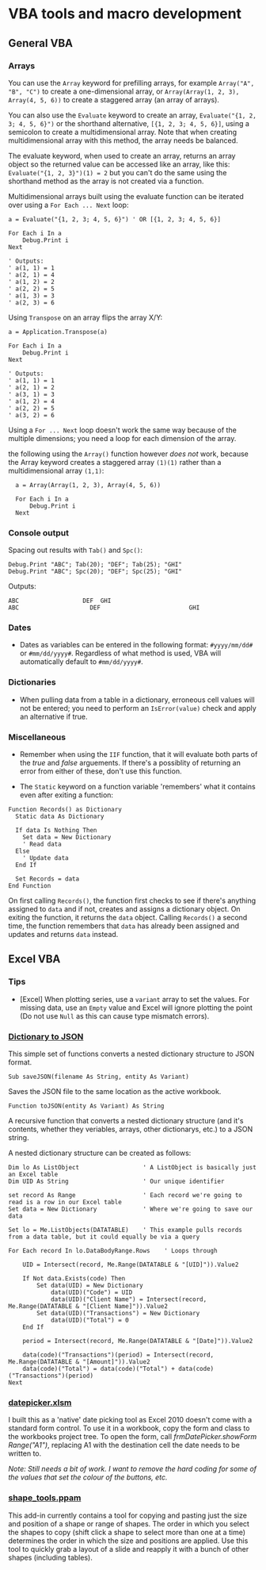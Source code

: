 # VBA tools and macro development

## General VBA

### Arrays
You can use the ``Array`` keyword for prefilling arrays, for example ``Array("A", "B", "C")`` to create a one-dimensional array, or ``Array(Array(1, 2, 3), Array(4, 5, 6))`` to create a staggered array (an array of arrays).

You can also use the ``Evaluate`` keyword to create an array, ``Evaluate("{1, 2, 3; 4, 5, 6}")`` or the shorthand alternative, ``[{1, 2, 3; 4, 5, 6}]``, using a semicolon to create a multidimensional array. Note that when creating multidimensional array with this method, the array needs be balanced.

The evaluate keyword, when used to create an array, returns an array object so the returned value can be accessed like an array, like this: ``Evaluate("{1, 2, 3}")(1) = 2`` but you can't do the same using the shorthand method as the array is not created via a function.


Multidimensional arrays built using the evaluate function can be iterated over using a `For Each ... Next` loop:
```VB
a = Evaluate("{1, 2, 3; 4, 5, 6}") ' OR [{1, 2, 3; 4, 5, 6}]

For Each i In a
    Debug.Print i
Next

' Outputs:
' a(1, 1) = 1
' a(2, 1) = 4
' a(1, 2) = 2
' a(2, 2) = 5
' a(1, 3) = 3
' a(2, 3) = 6
```

Using ``Transpose`` on an array flips the array X/Y:
```VB
a = Application.Transpose(a)

For Each i In a
    Debug.Print i
Next

' Outputs:
' a(1, 1) = 1
' a(2, 1) = 2
' a(3, 1) = 3
' a(1, 2) = 4
' a(2, 2) = 5
' a(3, 2) = 6
```
Using a ``For ... Next`` loop doesn't work the same way because of the multiple dimensions; you need a loop for each dimension of the array.


the following using the ``Array()`` function however _does not_ work, because the Array keyword creates a staggered array `(1)(1)` rather than a multidimensional array `(1,1)`:
```    
  a = Array(Array(1, 2, 3), Array(4, 5, 6))
  
  For Each i In a
      Debug.Print i
  Next
```

### Console output
Spacing out results with ``Tab()`` and ``Spc()``:
```VB
Debug.Print "ABC"; Tab(20); "DEF"; Tab(25); "GHI"
Debug.Print "ABC"; Spc(20); "DEF"; Spc(25); "GHI"
```
Outputs:
```
ABC                  DEF  GHI
ABC                    DEF                         GHI
```

### Dates
* Dates as variables can be entered in the following format: ``#yyyy/mm/dd#`` or ``#mm/dd/yyyy#``. Regardless of what method is used, VBA will automatically default to ``#mm/dd/yyyy#``.

### Dictionaries
* When pulling data from a table in a dictionary, erroneous cell values will not be entered; you need to perform an ``IsError(value)`` check and apply an alternative if true.

### Miscellaneous
* Remember when using the ``IIF`` function, that it will evaluate both parts of the _true_ and _false_ arguements. If there's a possiblity of returning an error from either of these, don't use this function.

* The ``Static`` keyword on a function variable 'remembers' what it contains even after exiting a function:

```basic
Function Records() as Dictionary
  Static data As Dictionary

  If data Is Nothing Then
    Set data = New Dictionary
    ' Read data
  Else
    ' Update data
  End If

  Set Records = data
End Function
```

On first calling ``Records()``, the function first checks to see if there's anything assigned to ``data`` and if not, creates and assigns a dictionary object. On exiting the function, it returns the ``data`` object. Calling ``Records()`` a second time, the function remembers that ``data`` has already been assigned and updates and returns ``data`` instead.

## Excel VBA

### Tips
* \[Excel\] When plotting series, use a ``variant`` array to set the values. For missing data, use an ``Empty`` value and Excel will ignore plotting the point (Do not use ``Null`` as this can cause type mismatch errors).

### [Dictionary to JSON](https://github.com/myattadam/VBA-tools/blob/master/DictToJSON.bas)
This simple set of functions converts a nested dictionary structure to JSON format.
```VB
Sub saveJSON(filename As String, entity As Variant)
```
Saves the JSON file to the same location as the active workbook.

```VB
Function toJSON(entity As Variant) As String
```
A recursive function that converts a nested dictionary structure (and it's contents, whether they veriables, arrays, other dictionarys, etc.) to a JSON string.

A nested dictionary structure can be created as follows:
```VB
Dim lo As ListObject                  ' A ListObject is basically just an Excel table
Dim UID As String                     ' Our unique identifier

set record As Range                   ' Each record we're going to read is a row in our Excel table
Set data = New Dictionary             ' Where we're going to save our data

Set lo = Me.ListObjects(DATATABLE)    ' This example pulls records from a data table, but it could equally be via a query

For Each record In lo.DataBodyRange.Rows    ' Loops through 
    
    UID = Intersect(record, Me.Range(DATATABLE & "[UID]")).Value2
    
    If Not data.Exists(code) Then
        Set data(UID) = New Dictionary
            data(UID)("Code") = UID
            data(UID)("Client Name") = Intersect(record, Me.Range(DATATABLE & "[Client Name]")).Value2
        Set data(UID)("Transactions") = New Dictionary
            data(UID)("Total") = 0
    End If
                      
    period = Intersect(record, Me.Range(DATATABLE & "[Date]")).Value2
    
    data(code)("Transactions")(period) = Intersect(record, Me.Range(DATATABLE & "[Amount]")).Value2
    data(code)("Total") = data(code)("Total") + data(code)("Transactions")(period)
Next
```


### [datepicker.xlsm](https://github.com/myattadam/VBA-tools/blob/master/datepicker.xlsm)
I built this as a 'native' date picking tool as Excel 2010 doesn't come with a standard form control.
To use it in a workbook, copy the form and class to the workbooks project tree. To open the form, call _frmDatePicker.showForm Range("A1")_, replacing A1 with the destination cell the date needs to be written to.

_Note: Still needs a bit of work. I want to remove the hard coding for some of the values that set the colour of the buttons, etc._

### [shape_tools.ppam](https://github.com/myattadam/VBA-tools/blob/master/shape_tools.ppam)
This add-in currently contains a tool for copying and pasting just the size and position of a shape or range of shapes. The order in which you select the shapes to copy (shift click a shape to select more than one at a time) determines the order in which the size and positions are applied. Use this tool to quickly grab a layout of a slide and reapply it with a bunch of other shapes (including tables).

